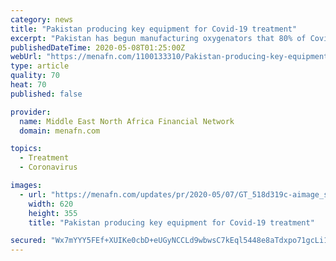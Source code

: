 ```yaml
---
category: news
title: "Pakistan producing key equipment for Covid-19 treatment"
excerpt: "Pakistan has begun manufacturing oxygenators that 80% of Covid-19 patients require as part of their initial treatment, along with making ventilators using indigenous technology, Minister for Science and Technology Fawad Chaudhry said."
publishedDateTime: 2020-05-08T01:25:00Z
webUrl: "https://menafn.com/1100133310/Pakistan-producing-key-equipment-for-Covid-19-treatment"
type: article
quality: 70
heat: 70
published: false

provider:
  name: Middle East North Africa Financial Network
  domain: menafn.com

topics:
  - Treatment
  - Coronavirus

images:
  - url: "https://menafn.com/updates/pr/2020-05/07/GT_518d319c-aimage_story.jpg"
    width: 620
    height: 355
    title: "Pakistan producing key equipment for Covid-19 treatment"

secured: "Wx7mYYY5FEf+XUIKe0cbD+eUGyNCCLd9wbwsC7kEql5448e8aTdxpo71gcLi11WUZ9FMx6GeA2V6aq+rlmK6wl5NazzLMKJTJPbrXbwuAlKjZSPMnUI81IeU8dX4vpuxsJG0mjPBqwU53SmpVfg6MRgj1ntuwqBZdBtAXGcdIm0eIFZJDQT2PPCJ5mEZvBTG+HTKWQAKO27BL5Q1cAhu/mCBtkyfBmE3LHhMX/G+7tqjTYnWfkViKROAjI3abt1Nf76PnwnoAhldDpgnvY7ow7gCr4zDuUVIdCBa3xz27xxPIizV49UG9hM+KmqSbvld;fJYr6J0a/oxVO/ylxDSNyg=="
---
```


